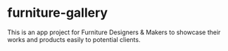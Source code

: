 # furniture-gallery
This is an app project for Furniture Designers &amp; Makers to showcase their works and products easily to potential clients.
